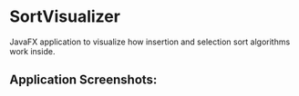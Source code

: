 # SortVisualizer
JavaFX application to visualize how insertion and selection sort algorithms work inside.

## Application Screenshots:

